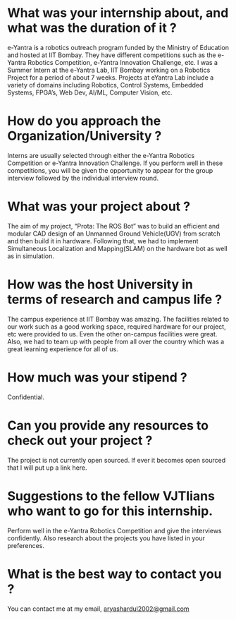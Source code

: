 # What was your internship about, and what was the duration of it ?

e-Yantra is a robotics outreach program funded by the Ministry of Education and hosted at IIT Bombay. They have different competitions such as the e-Yantra Robotics Competition, e-Yantra Innovation Challenge, etc. I was a Summer Intern at the e-Yantra Lab, IIT Bombay working on a Robotics Project for a period of about 7 weeks. Projects at eYantra Lab include a variety of domains including Robotics, Control Systems, Embedded Systems, FPGA’s, Web Dev, AI/ML, Computer Vision, etc.

# How do you approach the Organization/University ?

Interns are usually selected through either the e-Yantra Robotics Competition or e-Yantra Innovation Challenge. If you perform well in these competitions, you will be given the opportunity to appear for the group interview followed by the individual interview round.

# What was your project about ?

The aim of my project, “Prota: The ROS Bot” was to build an efficient and modular CAD design of an Unmanned Ground Vehicle(UGV) from scratch and then build it in hardware. Following that, we had to implement Simultaneous Localization and Mapping(SLAM) on the hardware bot as well as in simulation.

# How was the host University in terms of research and campus life ?

The campus experience at IIT Bombay was amazing. The facilities related to our work such as a good working space, required hardware for our project, etc were provided to us. Even the other on-campus facilities were great. Also, we had to team up with people from all over the country which was a great learning experience for all of us.

# How much was your stipend ?

Confidential.

# Can you provide any resources to check out your project ?

The project is not currently open sourced. If ever it becomes open sourced that I will put up a link here.

# Suggestions to the fellow VJTIians who want to go for this internship.

Perform well in the e-Yantra Robotics Competition and give the interviews confidently. Also research about the projects you have listed in your preferences.

# What is the best way to contact you ?

You can contact me at my email, [aryashardul2002@gmail.com](mailto:aryashardul2002@gmail.com)
